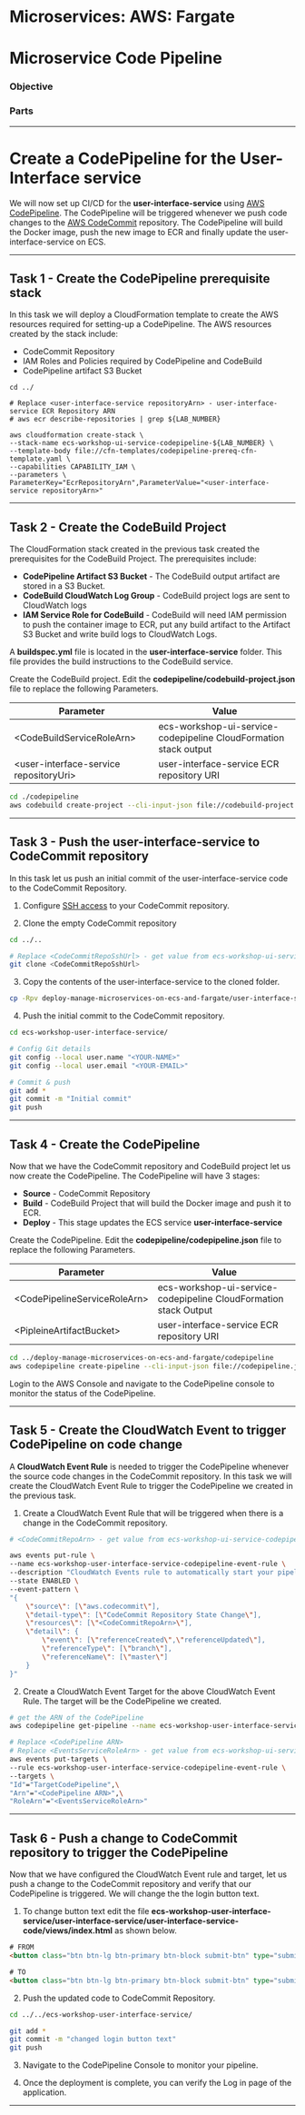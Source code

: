 # Microservices: AWS: Fargate
# Microservice Code Pipeline

### Objective



### Parts



___

# Create a CodePipeline for the User-Interface service

We will now set up CI/CD for the **user-interface-service** using [AWS CodePipeline](https://aws.amazon.com/codepipeline/). The CodePipeline will be triggered whenever we push code changes to the [AWS CodeCommit](https://aws.amazon.com/codecommit/) repository. The CodePipeline will build the Docker image, push the new image to ECR and finally update the user-interface-service on ECS.

___

## Task 1 - Create the CodePipeline prerequisite stack

In this task we will deploy a CloudFormation template to create the AWS resources required for setting-up a CodePipeline. The AWS resources created by the stack include:

- CodeCommit Repository
- IAM Roles and Policies required by CodePipeline and CodeBuild
- CodePipeline artifact S3 Bucket

~~~shell
cd ../

# Replace <user-interface-service repositoryArn> - user-interface-service ECR Repository ARN
# aws ecr describe-repositories | grep ${LAB_NUMBER}

aws cloudformation create-stack \
--stack-name ecs-workshop-ui-service-codepipeline-${LAB_NUMBER} \
--template-body file://cfn-templates/codepipeline-prereq-cfn-template.yaml \
--capabilities CAPABILITY_IAM \
--parameters \
ParameterKey="EcrRepositoryArn",ParameterValue="<user-interface-service repositoryArn>"
~~~

___

## Task 2 - Create the CodeBuild Project

The CloudFormation stack created in the previous task created the prerequisites for the CodeBuild Project. The prerequisites include:

- **CodePipeline Artifact S3 Bucket** - The CodeBuild output artifact are stored in a S3 Bucket.
- **CodeBuild CloudWatch Log Group** - CodeBuild project logs are sent to CloudWatch logs
- **IAM Service Role for CodeBuild** - CodeBuild will need IAM permission to push the  container image to ECR, put any build artifact to the Artifact S3 Bucket and write build logs to CloudWatch Logs.

A **buildspec.yml** file is located in the **user-interface-service** folder. This file provides the build instructions to the CodeBuild service.

Create the CodeBuild project. Edit the **codepipeline/codebuild-project.json** file to replace the following Parameters.

| Parameter                                   | Value                                                            |
|---------------------------------------------|------------------------------------------------------------------|
|&lt;CodeBuildServiceRoleArn&gt;              | ecs-workshop-ui-service-codepipeline CloudFormation stack output |
|&lt;user-interface-service repositoryUri&gt; | user-interface-service ECR repository URI                        |

```bash
cd ./codepipeline
aws codebuild create-project --cli-input-json file://codebuild-project.json
```

___

## Task 3 - Push the user-interface-service to CodeCommit repository

In this task let us push an initial commit of the user-interface-service code to the CodeCommit Repository.

1. Configure [SSH access](https://docs.aws.amazon.com/codecommit/latest/userguide/setting-up-ssh-unixes.html#setting-up-ssh-unixes-keys) to your CodeCommit repository.

2. Clone the empty CodeCommit repository

```bash
cd ../..

# Replace <CodeCommitRepoSshUrl> - get value from ecs-workshop-ui-service-codepipeline CloudFormation stack output
git clone <CodeCommitRepoSshUrl>
```

3. Copy the contents of the user-interface-service to the cloned folder.

```bash
cp -Rpv deploy-manage-microservices-on-ecs-and-fargate/user-interface-service/* ecs-workshop-user-interface-service/
```

4. Push the initial commit to the CodeCommit repository.

```bash
cd ecs-workshop-user-interface-service/

# Config Git details
git config --local user.name "<YOUR-NAME>"
git config --local user.email "<YOUR-EMAIL>"

# Commit & push
git add *
git commit -m "Initial commit"
git push
```

___

## Task 4 - Create the CodePipeline

Now that we have the CodeCommit repository and CodeBuild project let us now create the CodePipeline. The CodePipeline will have 3 stages:
- **Source** - CodeCommit Repository
- **Build** - CodeBuild Project that will build the Docker image and push it to ECR.
- **Deploy** - This stage updates the ECS service **user-interface-service**

Create the CodePipeline.  Edit the **codepipeline/codepipeline.json** file to replace the following Parameters.

| Parameter                         | Value                                                            |
|-----------------------------------|------------------------------------------------------------------|
|&lt;CodePipelineServiceRoleArn&gt; | ecs-workshop-ui-service-codepipeline CloudFormation stack Output |
|&lt;PipleineArtifactBucket&gt;     | user-interface-service ECR repository URI                        |

```bash
cd ../deploy-manage-microservices-on-ecs-and-fargate/codepipeline
aws codepipeline create-pipeline --cli-input-json file://codepipeline.json
```

Login to the AWS Console and navigate to the CodePipeline console to monitor the status of the CodePipeline.

___

## Task 5 - Create the CloudWatch Event to trigger CodePipeline on code change

A **CloudWatch Event Rule** is needed to trigger the CodePipeline whenever the source code changes in the CodeCommit repository. In this task we will create the CloudWatch Event Rule to trigger the CodePipeline we created in the previous task.

1. Create a CloudWatch Event Rule that will be triggered when there is a change in the CodeCommit repository.

```bash
# <CodeCommitRepoArn> - get value from ecs-workshop-ui-service-codepipeline CloudFormation stack output

aws events put-rule \
--name ecs-workshop-user-interface-service-codepipeline-event-rule \
--description "CloudWatch Events rule to automatically start your pipeline when a change occurs in the ecs-workshop-user-interface-service CodeCommit repository" \
--state ENABLED \
--event-pattern \
"{
    \"source\": [\"aws.codecommit\"],
    \"detail-type\": [\"CodeCommit Repository State Change\"],
    \"resources\": [\"<CodeCommitRepoArn>\"],
    \"detail\": {
        \"event\": [\"referenceCreated\",\"referenceUpdated\"],
        \"referenceType\": [\"branch\"],
        \"referenceName\": [\"master\"]
    }
}"
```

2. Create a CloudWatch Event Target for the above CloudWatch Event Rule. The target will be the CodePipeline we created.

```bash
# get the ARN of the CodePipeline
aws codepipeline get-pipeline --name ecs-workshop-user-interface-service-codepipeline --query metadata.pipelineArn
```

```bash
# Replace <CodePipeline ARN>
# Replace <EventsServiceRoleArn> - get value from ecs-workshop-ui-service-codepipeline CloudFormation stack output
aws events put-targets \
--rule ecs-workshop-user-interface-service-codepipeline-event-rule \
--targets \
"Id"="TargetCodePipeline",\
"Arn"="<CodePipeline ARN>",\
"RoleArn"="<EventsServiceRoleArn>"
```

___

## Task 6 - Push a change to CodeCommit repository to trigger the CodePipeline

Now that we have configured the CloudWatch Event rule and target, let us push a change to the CodeCommit repository and verify that our CodePipeline is triggered. We will change the the login button text.

1. To change button text edit the file **ecs-workshop-user-interface-service/user-interface-service/user-interface-service-code/views/index.html** as shown below.

```html
# FROM
<button class="btn btn-lg btn-primary btn-block submit-btn" type="submit">Log in</button>

# TO
<button class="btn btn-lg btn-primary btn-block submit-btn" type="submit">Sign in</button>
```

2. Push the updated code to CodeCommit Repository.

```bash
cd ../../ecs-workshop-user-interface-service/

git add *
git commit -m "changed login button text"
git push
```

3. Navigate to the CodePipeline Console to monitor your pipeline.

4. Once the deployment is complete, you can verify the Log in page of the application.

___
